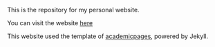 This is the repository for my personal website. 

You can visit the website [here](https://laonahongchen.github.io/)

This website used the template of [academicpages](https://github.com/academicpages/academicpages.github.io), powered by Jekyll.

